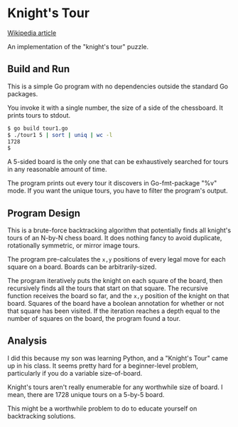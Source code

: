 # Knight's Tour

[Wikipedia article](https://en.wikipedia.org/wiki/Knight%27s_tour)

An implementation of the "knight's tour" puzzle.

## Build and Run

This is a simple Go program with no dependencies outside the
standard Go packages.

You invoke it with a single number,
the size of a side of the chessboard.
It prints tours to stdout.

```sh
$ go build tour1.go
$ ./tour1 5 | sort | uniq | wc -l
1728
$
```

A 5-sided board is the only one that can be exhaustively
searched for tours in any reasonable amount of time.

The program prints out every tour it discovers in Go-fmt-package "%v" mode.
If you want the unique tours, you have to filter the program's output.

## Program Design

This is a brute-force backtracking algorithm that potentially
finds all knight's tours of an N-by-N chess board.
It does nothing fancy to avoid duplicate,
rotationally symmetric, or mirror image tours.

The program pre-calculates the `x,y` positions of every legal
move for each square on a board.
Boards can be arbitrarily-sized.

The program iteratively puts the knight on each square of the board,
then recursively finds all the tours that start on that square.
The recursive function receives the board so far,
and the `x,y` position of the knight on that board.
Squares of the board have a boolean annotation for whether or not
that square has been visited.
If the iteration reaches a depth equal to the number of squares
on the board, the program found a tour.

## Analysis

I did this because my son was learning Python,
and a "Knight's Tour" came up in his class.
It seems pretty hard for a beginner-level problem,
particularly if you do a variable size-of-board.

Knight's tours aren't really enumerable for any worthwhile size of board.
I mean, there are 1728 unique tours on a 5-by-5 board.

This might be a worthwhile problem to do to educate yourself
on backtracking solutions.
